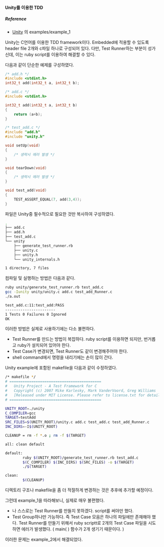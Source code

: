 #### Unity를 이용한 TDD

##### Reference
 - [Unity](http://unity.sourceforge.net) 의 examples/example_1

Unity는 C언어를 이용한 TDD framework이다. Embedded에 적용할 수 있도록 header file 2개와 c파일 하나로 구성되어 있다.
다만, Test Runner하는 부분이 성가신데, 이는 ruby script를 이용하여 해결할 수 있다.

다음과 같이 단순한 예제를 구성하였다.
```c
/* add.h */
#include <stdint.h>
int32_t add(int32_t a, int32_t b); 
```

```c
/* add.c */
#include <stdint.h>

int32_t add(int32_t a, int32_t b)
{
    return (a+b);
}
```

```c
/* test_add.c */
#include "add.h"
#include "unity.h"

void setUp(void)
{
    /* 생략시 에러 발생 */
}

void tearDown(void)
{
    /* 생략시 에러 발생 */
}

void test_add(void)
{
    TEST_ASSERT_EQUAL(7, add(3,4));
}
```

파일은 Unity중 필수적으로 필요한 것만 복사하여 구성하였다.
```bash
.
├── add.c
├── add.h
├── test_add.c
└── unity
    ├── generate_test_runner.rb
    ├── unity.c
    ├── unity.h
    └── unity_internals.h

1 directory, 7 files

```


컴파일 및 실행하는 방법은 다음과 같다.

```bash
ruby unity/generate_test_runner.rb test_add.c
gcc -Iunity unity/unity.c add.c test_add_Runner.c
./a.out

test_add.c:11:test_add:PASS
-----------------------
1 Tests 0 Failures 0 Ignored
OK

```

이러한 방법은 실제로 사용하기에는 다소 불편하다.
 - Test Runner를 만드는 방법이 복잡하다. ruby script를 이용하면 되지만, 번거롭고 ruby가 설치되어 있어야 한다.
 - Test Case가 변경되면, Test Runner도 같이 변경해주어야 한다.
 - shell command에서 명령을 내리기에는 손이 많이 간다.

Unity example에 포함된 makefile을 다음과 같이 수정하였다.
```bash
/* makefile */
# ==========================================
#   Unity Project - A Test Framework for C
#   Copyright (c) 2007 Mike Karlesky, Mark VanderVoord, Greg Williams
#   [Released under MIT License. Please refer to license.txt for details]
# ==========================================

UNITY_ROOT=./unity
C_COMPILER=gcc
TARGET=testAdd
SRC_FILES=$(UNITY_ROOT)/unity.c add.c test_add.c test_add_Runner.c
INC_DIRS=-I$(UNITY_ROOT)

CLEANUP = rm -f *.o ; rm -f $(TARGET)

all: clean default

default:
        ruby $(UNITY_ROOT)/generate_test_runner.rb test_add.c
        $(C_COMPILER) $(INC_DIRS) $(SRC_FILES) -o $(TARGET)
        ./$(TARGET)

clean:
        $(CLEANUP)
```

디렉토리 구조나 makefile을 좀 더 적절하게 변경하는 것은 추후에 추가할 예정이다.

그런데 example_1을 따라해보니, 실제로 매우 불편했다.
 - 나 스스로는 Test Runner를 만들지 못하겠다. script를 써야만 했다.
 - Test Group하나만 가능하다. 즉 Test Case 모음은 하나의 파일에만 존재해야 했다. Test Runner를 만들기 위해서 ruby scriptt로 2개의 Test Case 파일을 시도하면 에러가 발생했다. ( main( ) 함수가 2개 생기기 때문이다. )

이러한 문제는 example_2에서 해결되었다.